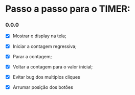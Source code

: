 # Passo a passo para o TIMER:

### 0.0.0
- [x] Mostrar o display na tela;

- [x] Iniciar a contagem regressiva;

- [x] Parar a contagem;

- [x] Voltar a contagem para o valor inicial;

- [x] Evitar bug dos multiplos cliques

- [x] Arrumar posição dos botões



